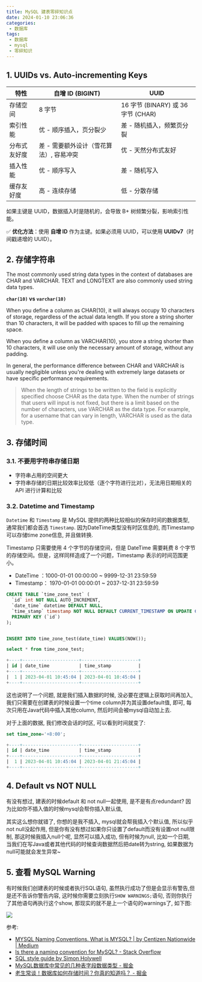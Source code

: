 ```yaml
---
title: MySQL 建表零碎知识点
date: 2024-01-10 23:06:36
categories:
 - 数据库
tags:
 - 数据库
 - mysql
 - 零碎知识
---
```


## 1. UUIDs vs. Auto-incrementing Keys

| 特性         | 自增 ID (BIGINT)                        | UUID                               |
| ------------ | --------------------------------------- | ---------------------------------- |
| 存储空间     | 8 字节                                  | 16 字节 (BINARY) 或 36 字节 (CHAR) |
| 索引性能     | 优 - 顺序插入，页分裂少                 | 差 - 随机插入，频繁页分裂          |
| 分布式友好度 | 差 - 需要额外设计（雪花算法）, 容易冲突 | 优 - 天然分布式友好                |
| 插入性能     | 优 - 顺序写入                           | 差 - 随机写入                      |
| 缓存友好度   | 高 - 连续存储                           | 低 - 分散存储                      |

如果主键是 UUID，数据插入时是随机的，会导致 B+ 树频繁分裂，影响索引性能。

✅ **优化方法**：使用 **自增 ID** 作为主键。如果必须用 UUID，可以使用 **UUIDv7**（时间戳递增的 UUID）。

## 2. 存储字符串

The most commonly used string data types in the context of databases are CHAR and VARCHAR. TEXT and LONGTEXT are also commonly used string data types. 

**`char(10)` vs `varchar(10)`**

When you define a column as CHAR(10), it will always occupy 10 characters of storage, regardless of the actual data length. If you store a string shorter than 10 characters, it will be padded with spaces to fill up the remaining space.

When you define a column as VARCHAR(10), you store a string shorter than 10 characters, it will use only the necessary amount of storage, without any padding. 

In general, the performance difference between CHAR and VARCHAR is usually negligible unless you're dealing with extremely large datasets or have specific performance requirements. 

> When the length of strings to be written to the field is explicitly specified choose CHAR as the data type. When the number of strings that users will input is not fixed, but there is a limit based on the number of characters, use VARCHAR as the data type. For example, for a username that can vary in length, VARCHAR is used as the data type.

## 3. 存储时间

### 3.1. 不要用字符串存储日期

- 字符串占用的空间更大
- 字符串存储的日期比较效率比较低（逐个字符进行比对），无法用日期相关的 API 进行计算和比较

### 3.2. Datetime and Timestamp

`Datetime` 和 `Timestamp` 是 MySQL 提供的两种比较相似的保存时间的数据类型, 通常我们都会首选 `Timestamp`. 因为DateTime类型没有时区信息的, 而Timestamp可以存储time zone信息, 并且做转换. 

Timestamp 只需要使用 4 个字节的存储空间，但是 DateTime 需要耗费 8 个字节的存储空间。但是，这样同样造成了一个问题，Timestamp 表示的时间范围更小。

- DateTime ：1000-01-01 00:00:00 ~ 9999-12-31 23:59:59
- Timestamp： 1970-01-01 00:00:01 ~ 2037-12-31 23:59:59

```sql
CREATE TABLE `time_zone_test` (
  `id` int NOT NULL AUTO_INCREMENT,
  `date_time` datetime DEFAULT NULL,
  `time_stamp` timestamp NOT NULL DEFAULT CURRENT_TIMESTAMP ON UPDATE CURRENT_TIMESTAMP,
  PRIMARY KEY (`id`)
);


INSERT INTO time_zone_test(date_time) VALUES(NOW());

select * from time_zone_test;

+----+---------------------+---------------------+
| id | date_time           | time_stamp          |
+----+---------------------+---------------------+
|  1 | 2023-04-01 10:45:04 | 2023-04-01 10:45:04 |
+----+---------------------+---------------------+
```

这也说明了一个问题, 就是我们插入数据的时候, 没必要在逻辑上获取时间再加入, 我们只需要在创建表的时候设置一个time column并为其设置default值, 即可, 每次只用在Java代码中插入其他column, 然后时间会被mysql自动加上去. 

对于上面的数据, 我们修改会话的时区, 可以看到时间就变了:

```sql
set time_zone='+8:00';

+----+---------------------+---------------------+
| id | date_time           | time_stamp          |
+----+---------------------+---------------------+
|  1 | 2023-04-01 10:45:04 | 2023-04-01 21:45:04 |
+----+---------------------+---------------------+
```

## 4. Default vs NOT NULL 

有没有想过, 建表的时候default 和 not null一起使用, 是不是有点redundant? 因为比如你不插入值的时候mysql会帮你插入默认值, 

其实这么想你就错了, 你想的是我不插入, mysql就会帮我插入个默认值, 所以似乎not null没起作用, 但是你有没有想过如果你只设置了default而没有设置not null限制, 那这时候我插入null个呢, 显然可以插入成功, 但有时候为null, 比如一个日期, 当我们在写Java或者其他代码的时候查询数据然后把date转为string, 如果数据为null可能就会发生异常~

## 5. 查看 MySQL Warning

有时候我们创建表的时候或者执行SQL语句, 虽然执行成功了但是会显示有警告,但是还不告诉你警告内容, 这时候你需要立刻执行`SHOW WARNINGS;`语句, 否则你执行了其他语句再执行这个show, 那现实的就不是上一个语句的warnings了, 如下图:

![](https://pub-2a6758f3b2d64ef5bb71ba1601101d35.r2.dev/blogs/2025/01/ae56e684a1d7b2c0c6aab58d2064fdc0.png)

参考:

- [MYSQL Naming Conventions. What is MYSQL? | by Centizen Nationwide | Medium](https://medium.com/@centizennationwide/mysql-naming-conventions-e3a6f6219efe)
- [Is there a naming convention for MySQL? - Stack Overflow](https://stackoverflow.com/questions/7899200/is-there-a-naming-convention-for-mysql)
- [SQL style guide by Simon Holywell](https://www.sqlstyle.guide/#columns)
- [MySQL数据库中常见的几种表字段数据类型 - 掘金](https://juejin.cn/post/7165675545965887525)
- [老生常谈！数据库如何存储时间？你真的知道吗？ - 掘金](https://juejin.cn/post/6844904047489581063)